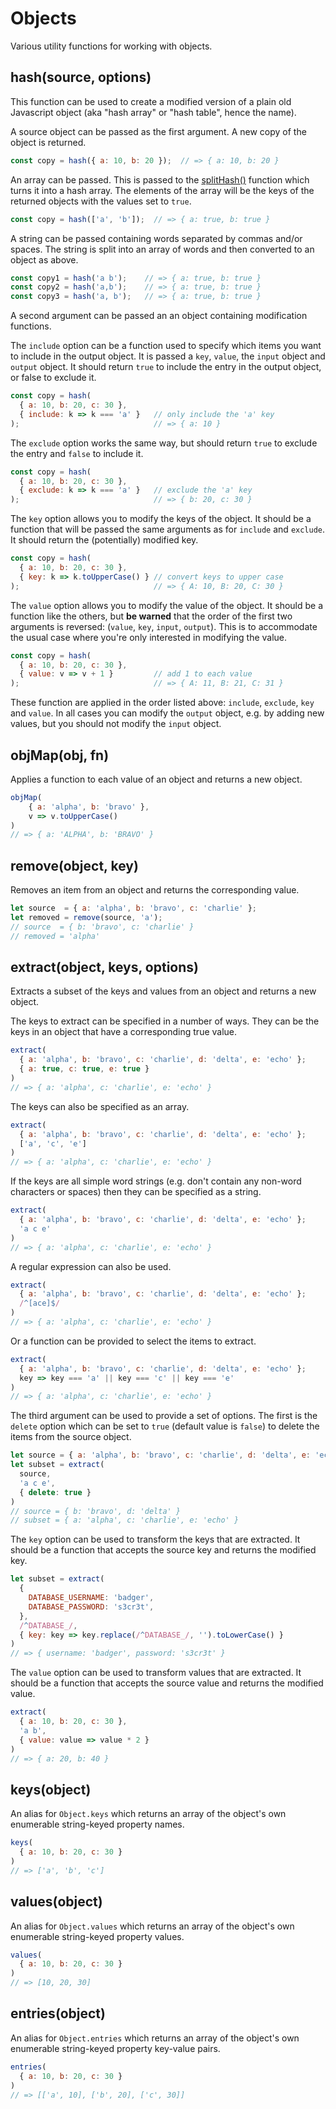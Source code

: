 # Objects

Various utility functions for working with objects.

## hash(source, options)

This function can be used to create a modified version of a plain old
Javascript object (aka "hash array" or "hash table", hence the name).

A source object can be passed as the first argument.  A new copy of the
object is returned.

```js
const copy = hash({ a: 10, b: 20 });  // => { a: 10, b: 20 }
```

An array can be passed.  This is passed to the
[splitHash()](text.html#splithash-value--set-true--hash----) function which
turns it into a hash array.  The elements of the array will be the keys of the
returned objects with the values set to `true`.

```js
const copy = hash(['a', 'b']);  // => { a: true, b: true }
```

A string can be passed containing words separated by commas and/or spaces.
The string is split into an array of words and then converted to an object
as above.

```js
const copy1 = hash('a b');    // => { a: true, b: true }
const copy2 = hash('a,b');    // => { a: true, b: true }
const copy3 = hash('a, b');   // => { a: true, b: true }
```

A second argument can be passed an an object containing modification
functions.

The `include` option can be a function used to specify which items you want
to include in the output object.  It is passed a `key`, `value`, the `input`
object and `output` object.  It should return `true` to include the entry
in the output object, or false to exclude it.

```js
const copy = hash(
  { a: 10, b: 20, c: 30 },
  { include: k => k === 'a' }   // only include the 'a' key
);                              // => { a: 10 }
```

The `exclude` option works the same way, but should return `true` to exclude
the entry and `false` to include it.

```js
const copy = hash(
  { a: 10, b: 20, c: 30 },
  { exclude: k => k === 'a' }   // exclude the 'a' key
);                              // => { b: 20, c: 30 }
```

The `key` option allows you to modify the keys of the object.  It should be
a function that will be passed the same arguments as for `include` and
`exclude`.  It should return the (potentially) modified key.

```js
const copy = hash(
  { a: 10, b: 20, c: 30 },
  { key: k => k.toUpperCase() } // convert keys to upper case
);                              // => { A: 10, B: 20, C: 30 }
```

The `value` option allows you to modify the value of the object.  It should
be a function like the others, but **be warned** that the order of the
first two arguments is reversed: (`value`, `key`, `input`, `output`).
This is to accommodate the usual case where you're only interested in
modifying the value.

```js
const copy = hash(
  { a: 10, b: 20, c: 30 },
  { value: v => v + 1 }         // add 1 to each value
);                              // => { A: 11, B: 21, C: 31 }
```

These function are applied in the order listed above: `include`, `exclude`,
`key` and `value`.  In all cases you can modify the `output` object, e.g.
by adding new values, but you should not modify the `input` object.

## objMap(obj, fn)

Applies a function to each value of an object and returns a new object.

```js
objMap(
    { a: 'alpha', b: 'bravo' },
    v => v.toUpperCase()
)
// => { a: 'ALPHA', b: 'BRAVO' }
```

## remove(object, key)

Removes an item from an object and returns the corresponding value.

```js
let source  = { a: 'alpha', b: 'bravo', c: 'charlie' };
let removed = remove(source, 'a');
// source  = { b: 'bravo', c: 'charlie' }
// removed = 'alpha'
```

## extract(object, keys, options)

Extracts a subset of the keys and values from an object and returns a new object.

The keys to extract can be specified in a number of ways.  They can be the keys
in an object that have a corresponding true value.

```js
extract(
  { a: 'alpha', b: 'bravo', c: 'charlie', d: 'delta', e: 'echo' };
  { a: true, c: true, e: true }
)
// => { a: 'alpha', c: 'charlie', e: 'echo' }
```

The keys can also be specified as an array.

```js
extract(
  { a: 'alpha', b: 'bravo', c: 'charlie', d: 'delta', e: 'echo' };
  ['a', 'c', 'e']
)
// => { a: 'alpha', c: 'charlie', e: 'echo' }
```

If the keys are all simple word strings (e.g. don't contain any non-word characters
or spaces) then they can be specified as a string.

```js
extract(
  { a: 'alpha', b: 'bravo', c: 'charlie', d: 'delta', e: 'echo' };
  'a c e'
)
// => { a: 'alpha', c: 'charlie', e: 'echo' }
```

A regular expression can also be used.

```js
extract(
  { a: 'alpha', b: 'bravo', c: 'charlie', d: 'delta', e: 'echo' };
  /^[ace]$/
)
// => { a: 'alpha', c: 'charlie', e: 'echo' }
```

Or a function can be provided to select the items to extract.

```js
extract(
  { a: 'alpha', b: 'bravo', c: 'charlie', d: 'delta', e: 'echo' };
  key => key === 'a' || key === 'c' || key === 'e'
)
// => { a: 'alpha', c: 'charlie', e: 'echo' }
```

The third argument can be used to provide a set of options.  The first is
the `delete` option which can be set to `true` (default value is `false`)
to delete the items from the source object.

```js
let source = { a: 'alpha', b: 'bravo', c: 'charlie', d: 'delta', e: 'echo' };
let subset = extract(
  source,
  'a c e',
  { delete: true }
)
// source = { b: 'bravo', d: 'delta' }
// subset = { a: 'alpha', c: 'charlie', e: 'echo' }
```

The `key` option can be used to transform the keys that are extracted.
It should be a function that accepts the source key and returns the
modified key.

```js
let subset = extract(
  {
    DATABASE_USERNAME: 'badger',
    DATABASE_PASSWORD: 's3cr3t',
  },
  /^DATABASE_/,
  { key: key => key.replace(/^DATABASE_/, '').toLowerCase() }
)
// => { username: 'badger', password: 's3cr3t' }
```

The `value` option can be used to transform values that are extracted.
It should be a function that accepts the source value and returns the
modified value.

```js
extract(
  { a: 10, b: 20, c: 30 },
  'a b',
  { value: value => value * 2 }
)
// => { a: 20, b: 40 }
```

## keys(object)

An alias for `Object.keys` which returns an array of the object's own
enumerable string-keyed property names.

```js
keys(
  { a: 10, b: 20, c: 30 }
)
// => ['a', 'b', 'c']
```

## values(object)

An alias for `Object.values` which returns an array of the object's own
enumerable string-keyed property values.

```js
values(
  { a: 10, b: 20, c: 30 }
)
// => [10, 20, 30]
```

## entries(object)

An alias for `Object.entries` which returns an array of the object's own
enumerable string-keyed property key-value pairs.

```js
entries(
  { a: 10, b: 20, c: 30 }
)
// => [['a', 10], ['b', 20], ['c', 30]]
```

